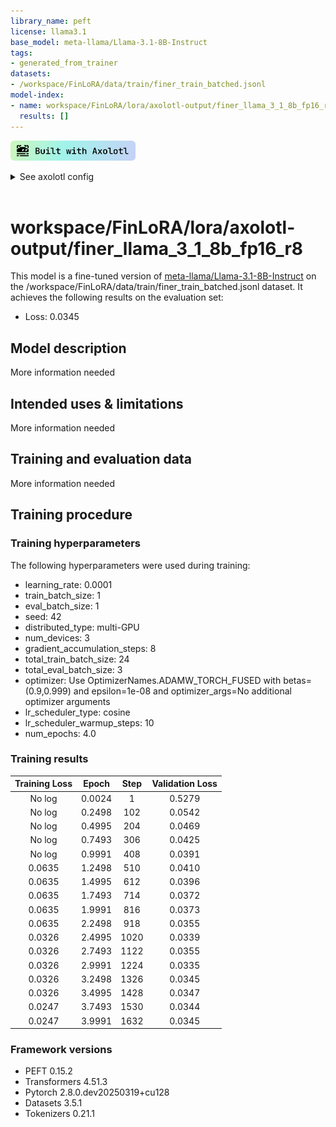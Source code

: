 ```yaml
---
library_name: peft
license: llama3.1
base_model: meta-llama/Llama-3.1-8B-Instruct
tags:
- generated_from_trainer
datasets:
- /workspace/FinLoRA/data/train/finer_train_batched.jsonl
model-index:
- name: workspace/FinLoRA/lora/axolotl-output/finer_llama_3_1_8b_fp16_r8
  results: []
---
```


<!-- This model card has been generated automatically according to the information the Trainer had access to. You
should probably proofread and complete it, then remove this comment. -->

[<img src="https://raw.githubusercontent.com/axolotl-ai-cloud/axolotl/main/image/axolotl-badge-web.png" alt="Built with Axolotl" width="200" height="32"/>](https://github.com/axolotl-ai-cloud/axolotl)
<details><summary>See axolotl config</summary>

axolotl version: `0.9.1.post1`
```yaml
base_model: meta-llama/Llama-3.1-8B-Instruct
model_type: LlamaForCausalLM
tokenizer_type: AutoTokenizer
gradient_accumulation_steps: 8
micro_batch_size: 1
num_epochs: 4
learning_rate: 0.0001
optimizer: adamw_torch_fused
lr_scheduler: cosine
load_in_8bit: false
load_in_4bit: false
adapter: lora
lora_r: 8
lora_alpha: 16
lora_dropout: 0.05
lora_target_modules:
- q_proj
- k_proj
- v_proj
datasets:
- path: /workspace/FinLoRA/data/train/finer_train_batched.jsonl
  type:
    field_instruction: context
    field_output: target
    format: '[INST] {instruction} [/INST]'
    no_input_format: '[INST] {instruction} [/INST]'
val_set_size: 0.02
output_dir: /workspace/FinLoRA/lora/axolotl-output/finer_llama_3_1_8b_fp16_r8
sequence_len: 4096
gradient_checkpointing: true
logging_steps: 500
warmup_steps: 10
evals_per_epoch: 4
saves_per_epoch: 1
weight_decay: 0.0
special_tokens:
  pad_token: <|end_of_text|>
deepspeed: deepspeed_configs/zero1.json
bf16: auto
tf32: false
chat_template: llama3
wandb_name: finer_llama_3_1_8b_fp16_r8

```

</details><br>

# workspace/FinLoRA/lora/axolotl-output/finer_llama_3_1_8b_fp16_r8

This model is a fine-tuned version of [meta-llama/Llama-3.1-8B-Instruct](https://huggingface.co/meta-llama/Llama-3.1-8B-Instruct) on the /workspace/FinLoRA/data/train/finer_train_batched.jsonl dataset.
It achieves the following results on the evaluation set:
- Loss: 0.0345

## Model description

More information needed

## Intended uses & limitations

More information needed

## Training and evaluation data

More information needed

## Training procedure

### Training hyperparameters

The following hyperparameters were used during training:
- learning_rate: 0.0001
- train_batch_size: 1
- eval_batch_size: 1
- seed: 42
- distributed_type: multi-GPU
- num_devices: 3
- gradient_accumulation_steps: 8
- total_train_batch_size: 24
- total_eval_batch_size: 3
- optimizer: Use OptimizerNames.ADAMW_TORCH_FUSED with betas=(0.9,0.999) and epsilon=1e-08 and optimizer_args=No additional optimizer arguments
- lr_scheduler_type: cosine
- lr_scheduler_warmup_steps: 10
- num_epochs: 4.0

### Training results

| Training Loss | Epoch  | Step | Validation Loss |
|:-------------:|:------:|:----:|:---------------:|
| No log        | 0.0024 | 1    | 0.5279          |
| No log        | 0.2498 | 102  | 0.0542          |
| No log        | 0.4995 | 204  | 0.0469          |
| No log        | 0.7493 | 306  | 0.0425          |
| No log        | 0.9991 | 408  | 0.0391          |
| 0.0635        | 1.2498 | 510  | 0.0410          |
| 0.0635        | 1.4995 | 612  | 0.0396          |
| 0.0635        | 1.7493 | 714  | 0.0372          |
| 0.0635        | 1.9991 | 816  | 0.0373          |
| 0.0635        | 2.2498 | 918  | 0.0355          |
| 0.0326        | 2.4995 | 1020 | 0.0339          |
| 0.0326        | 2.7493 | 1122 | 0.0355          |
| 0.0326        | 2.9991 | 1224 | 0.0335          |
| 0.0326        | 3.2498 | 1326 | 0.0345          |
| 0.0326        | 3.4995 | 1428 | 0.0347          |
| 0.0247        | 3.7493 | 1530 | 0.0344          |
| 0.0247        | 3.9991 | 1632 | 0.0345          |


### Framework versions

- PEFT 0.15.2
- Transformers 4.51.3
- Pytorch 2.8.0.dev20250319+cu128
- Datasets 3.5.1
- Tokenizers 0.21.1
